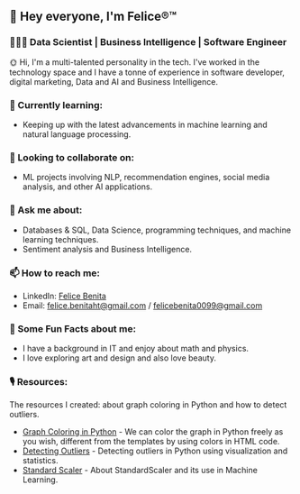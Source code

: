 ## 👋 Hey everyone, I'm Felice®™
### 👩🏻‍💻 Data Scientist | Business Intelligence | Software Engineer

🌞 Hi, I'm a multi-talented personality in the tech. I've worked in the technology space and I have a tonne of experience in software developer, digital marketing, Data and AI and Business Intelligence.
  
### 🌱 Currently learning:
- Keeping up with the latest advancements in machine learning and natural language processing.

### 👯 Looking to collaborate on:
- ML projects involving NLP, recommendation engines, social media analysis, and other AI applications.

###  💬 Ask me about:
- Databases & SQL, Data Science, programming techniques, and machine learning techniques.
- Sentiment analysis and Business Intelligence.

### 📫 How to reach me:
- LinkedIn: [Felice Benita](https://www.linkedin.com/in/felicebenita)
- Email: felice.benitaht@gmail.com / felicebenita0099@gmail.com

### 🌠 Some Fun Facts about me:
- I have a background in IT and enjoy about math and physics.
- I love exploring art and design and also love beauty.

### 🎙️ Resources:
The resources I created: about graph coloring in Python and how to detect outliers.
- [Graph Coloring in Python](https://github.com/fbenitachen/pdf-documentation/blob/main/Graph_Coloring_in_Python_Felice.pdf) - We can color the graph in Python freely as you wish, different from the templates by using colors in HTML code.
- [Detecting Outliers](https://github.com/fbenitachen/pdf-documentation/blob/main/Detecting_Outliers_Felice.pdf) - Detecting outliers in Python using visualization and statistics.
- [Standard Scaler](https://www.linkedin.com/pulse/standard-scaler-felice-benita-1xhwc/?trackingId=8v%2BDU%2FRkkhHeoP5tfBxJ8w%3D%3D) - About StandardScaler and its use in Machine Learning.
